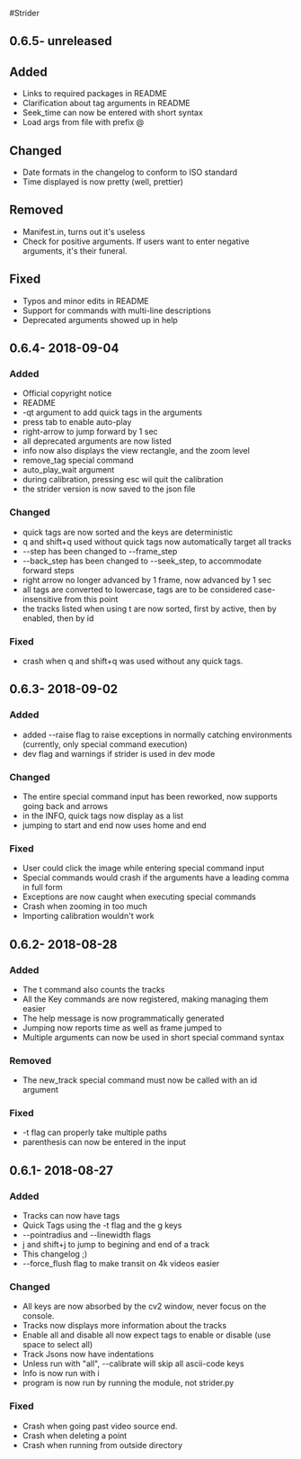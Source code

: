 #Strider
## 0.6.5- unreleased
## Added
* Links to required packages in README
* Clarification about tag arguments in README 
* Seek_time can now be entered with short syntax
* Load args from file with prefix @
## Changed
* Date formats in the changelog to conform to ISO standard
* Time displayed is now pretty (well, prettier)
## Removed
* Manifest.in, turns out it's useless
* Check for positive arguments. If users want to enter negative arguments, it's their funeral.
## Fixed
* Typos and minor edits in README
* Support for commands with multi-line descriptions
* Deprecated arguments showed up in help

## 0.6.4- 2018-09-04
### Added
* Official copyright notice
* README
* -qt argument to add quick tags in the arguments
* press tab to enable auto-play
* right-arrow to jump forward by 1 sec
* all deprecated arguments are now listed
* info now also displays the view rectangle, and the zoom level
* remove_tag special command
* auto_play_wait argument
* during calibration, pressing esc wil quit the calibration
* the strider version is now saved to the json file
### Changed
* quick tags are now sorted and the keys are deterministic
* q and shift+q used without quick tags now automatically target all tracks
* --step has been changed to --frame_step
* --back_step has been changed to --seek_step, to accommodate forward steps
* right arrow no longer advanced by 1 frame, now advanced by 1 sec
* all tags are converted to lowercase, tags are to be considered case-insensitive from this point
* the tracks listed when using t are now sorted, first by active, then by enabled, then by id
### Fixed
* crash when q and shift+q was used without any quick tags.

## 0.6.3- 2018-09-02
### Added
* added --raise flag to raise exceptions in normally catching environments (currently, only special command execution)
* dev flag and warnings if strider is used in dev mode
### Changed
* The entire special command input has been reworked, now supports going back and arrows 
* in the INFO, quick tags now display as a list
* jumping to start and end now uses home and end
### Fixed
* User could click the image while entering special command input
* Special commands would crash if the arguments have a leading comma in full form
* Exceptions are now caught when executing special commands  
* Crash when zooming in too much
* Importing calibration wouldn't work

## 0.6.2- 2018-08-28
### Added
* The t command also counts the tracks
* All the Key commands are now registered, making managing them easier
* The help message is now programmatically generated
* Jumping now reports time as well as frame jumped to
* Multiple arguments can now be used in short special command syntax 
### Removed
* The new_track special command must now be called with an id argument
### Fixed
* -t flag can properly take multiple paths
* parenthesis can now be entered in the input

## 0.6.1- 2018-08-27
### Added
* Tracks can now have tags
* Quick Tags using the -t flag and the g keys
* --pointradius and --linewidth flags
* j and shift+j to jump to begining and end of a track
* This changelog ;)
* --force_flush flag to make transit on 4k videos easier
### Changed
* All keys are now absorbed by the cv2 window, never focus on the console.
* Tracks now displays more information about the tracks
* Enable all and disable all now expect tags to enable or disable (use space to select all)
* Track Jsons now have indentations
* Unless run with "all", --calibrate will skip all ascii-code keys
* Info is now run with i
* program is now run by running the module, not strider.py 
### Fixed
* Crash when going past video source end.
* Crash when deleting a point
* Crash when running from outside directory
